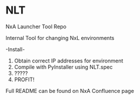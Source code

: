 # NLT
NxA Launcher Tool Repo

Internal Tool for changing NxL environments

-Install- 

1.  Obtain correct IP addresses for environment
2.  Compile with PyInstaller using NLT.spec
3.  ?????
4.  PROFIT!


Full README can be found on NxA Confluence page
